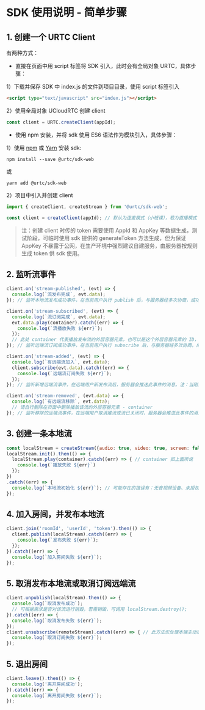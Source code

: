 # SDK 使用说明 - 简单步骤

## 1. 创建一个 URTC Client

有两种方式：

- 直接在页面中用 script 标签将 SDK 引入，此时会有全局对象 URTC，具体步骤：

1）下载并保存 SDK 中 index.js 的文件到项目目录，使用 script 标签引入

```html
<script type="text/javascript" src="index.js"></script>
```

2）使用全局对象 UCloudRTC 创建 client

```js
const client = URTC.createClient(appId);
```


- 使用 npm 安装，并将 sdk 使用 ES6 语法作为模块引入，具体步骤：

1）使用 [npm](https://www.npmjs.com/) 或 [Yarn](https://yarnpkg.com/) 安装 sdk:

```shell
npm install --save @urtc/sdk-web
```

或

```shell
yarn add @urtc/sdk-web
```

2）项目中引入并创建 client

```js
import { createClient, createStream } from '@urtc/sdk-web';

const client = createClient(appId); // 默认为连麦模式（小班课），若为直播模式（大班课）时，需要传入第三个参数 { type: 'live' }，更多配置见 sdk API 说明
```

> 注：创建 client 时传的 token 需要使用 AppId 和 AppKey 等数据生成，测试阶段，可临时使用 sdk 提供的 generateToken 方法生成，但为保证 AppKey 不暴露于公网，在生产环境中强烈建议自建服务，由服务器按规则生成 token 供 sdk 使用。

## 2. 监听流事件

```js
client.on('stream-published', (evt) => {
  console.log(`流发布完成`, evt.data);
}); // 监听本地流发布成功事件，在当前用户执行 publish 后，与服务器经多次协商，成功后会触发此事件

client.on('stream-subscribed', (evt) => {
  console.log(`流订阅完成`, evt.data);
  evt.data.play(container).catch((err) => {
    console.log(`流播放失败 ${err}`);
  });
  // 此处 container 代表播放发布流的外层容器元素，也可以是这个外层容器元素的 ID，而外层容器一般是一个设置了宽高的 div 元素，请根据实际情况进行传值
}); // 监听远端流订阅成功事件，在当前用户执行 subscribe 后，与服务器经多次协商，成功后会触发此事件

client.on('stream-added', (evt) => {
  console.log(`有远端流加入`, evt.data);
  client.subscribe(evt.data).catch((err) => {
    console.log(`远端流订阅失败 ${err}`);
  });
}); // 监听新增远端流事件，在远端用户新发布流后，服务器会推送此事件的消息。注：当刚进入房间时，若房间已有的正在发布的流，也会通过此事件通知业务侧

client.on('stream-removed', (evt.data) => {
  console.log(`有远端流移除`, evt.data);
  // 请自行删除在页面中删除播放该流的外层容器元素 - container
}); // 监听移除的远端流事件，在远端用户取消推流或流已关闭时，服务器会推送此事件的消息。
```

## 3. 创建一条本地流

```js
const localStream = createStream({audio: true, video: true, screen: false});
localStream.init().then(() => {
  localStream.play(container).catch((err) => { // container 如上面所说
    console.log(`播放失败 ${err}`)
  });
})
.catch((err) => {
  console.log(`本地流初始化 ${err}`); // 可能存在的错误有：无音视频设备、未授权访问音视频设备、设备被其他应用占用等等
});
```

## 4. 加入房间，并发布本地流

```js
client.join('roomId', 'userId', 'token').then(() => {
  client.publish(localStream).catch((err) => {
    console.log(`发布失败 ${err}`);
  });
}).catch((err) => {
  console.log(`加入房间失败 ${err}`);
});
```

## 5. 取消发布本地流或取消订阅远端流

```js
client.unpublish(localStream).then(() => {
  console.log(`取消发布成功`);
  // 可根据需求是否对该流进行销毁，若需销毁，可调用 localStream.destroy();
}).catch((err) => {
  console.log(`取消发布失败 ${err}`);
});
client.unsubscribe(remoteStream).catch((err) => { // 此方法仅处理本端主动取消订阅远端流的操作，对于被远端取消发布的远端流将通过 stream-removed 事件通知到本端，本端不需要额外的 unsubscribe 操作
  console.log(`取消订阅失败 ${err}`);
});
```

## 5. 退出房间

```js
client.leave().then(() => {
  console.log('离开房间成功');
}).catch((err) => {
  console.log(`离开房间失败 ${err}`);
});
```
